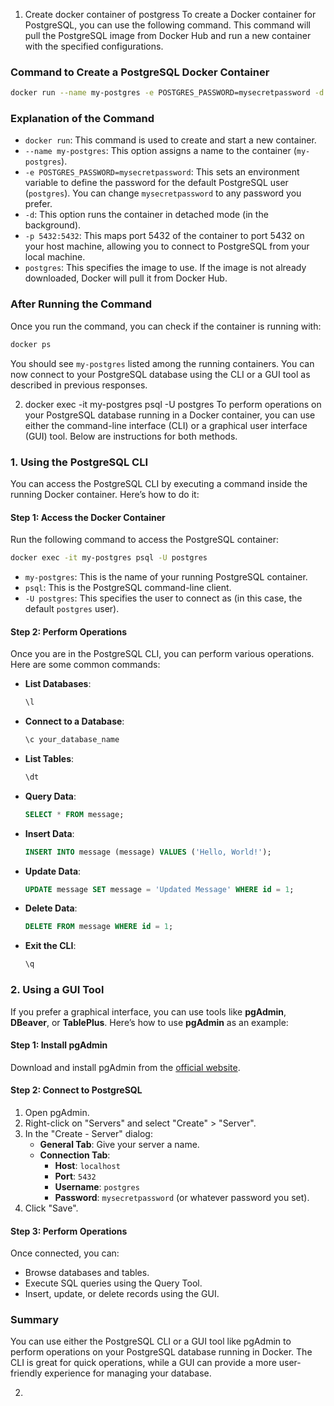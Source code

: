 1. Create docker container of postgress 
To create a Docker container for PostgreSQL, you can use the following command. This command will pull the PostgreSQL image from Docker Hub and run a new container with the specified configurations.

### Command to Create a PostgreSQL Docker Container

```bash
docker run --name my-postgres -e POSTGRES_PASSWORD=mysecretpassword -d -p 5432:5432 postgres
```

### Explanation of the Command
- `docker run`: This command is used to create and start a new container.
- `--name my-postgres`: This option assigns a name to the container (`my-postgres`).
- `-e POSTGRES_PASSWORD=mysecretpassword`: This sets an environment variable to define the password for the default PostgreSQL user (`postgres`). You can change `mysecretpassword` to any password you prefer.
- `-d`: This option runs the container in detached mode (in the background).
- `-p 5432:5432`: This maps port 5432 of the container to port 5432 on your host machine, allowing you to connect to PostgreSQL from your local machine.
- `postgres`: This specifies the image to use. If the image is not already downloaded, Docker will pull it from Docker Hub.

### After Running the Command
Once you run the command, you can check if the container is running with:

```bash
docker ps
```

You should see `my-postgres` listed among the running containers. You can now connect to your PostgreSQL database using the CLI or a GUI tool as described in previous responses.

2. docker exec -it my-postgres psql -U postgres
To perform operations on your PostgreSQL database running in a Docker container, you can use either the command-line interface (CLI) or a graphical user interface (GUI) tool. Below are instructions for both methods.

### 1. Using the PostgreSQL CLI

You can access the PostgreSQL CLI by executing a command inside the running Docker container. Here’s how to do it:

#### Step 1: Access the Docker Container

Run the following command to access the PostgreSQL container:

```bash
docker exec -it my-postgres psql -U postgres
```

- `my-postgres`: This is the name of your running PostgreSQL container.
- `psql`: This is the PostgreSQL command-line client.
- `-U postgres`: This specifies the user to connect as (in this case, the default `postgres` user).

#### Step 2: Perform Operations

Once you are in the PostgreSQL CLI, you can perform various operations. Here are some common commands:

- **List Databases**:
  ```sql
  \l
  ```

- **Connect to a Database**:
  ```sql
  \c your_database_name
  ```

- **List Tables**:
  ```sql
  \dt
  ```

- **Query Data**:
  ```sql
  SELECT * FROM message;
  ```

- **Insert Data**:
  ```sql
  INSERT INTO message (message) VALUES ('Hello, World!');
  ```

- **Update Data**:
  ```sql
  UPDATE message SET message = 'Updated Message' WHERE id = 1;
  ```

- **Delete Data**:
  ```sql
  DELETE FROM message WHERE id = 1;
  ```

- **Exit the CLI**:
  ```sql
  \q
  ```

### 2. Using a GUI Tool

If you prefer a graphical interface, you can use tools like **pgAdmin**, **DBeaver**, or **TablePlus**. Here’s how to use **pgAdmin** as an example:

#### Step 1: Install pgAdmin

Download and install pgAdmin from the [official website](https://www.pgadmin.org/download/).

#### Step 2: Connect to PostgreSQL

1. Open pgAdmin.
2. Right-click on "Servers" and select "Create" > "Server".
3. In the "Create - Server" dialog:
   - **General Tab**: Give your server a name.
   - **Connection Tab**:
     - **Host**: `localhost`
     - **Port**: `5432`
     - **Username**: `postgres`
     - **Password**: `mysecretpassword` (or whatever password you set).
4. Click "Save".

#### Step 3: Perform Operations

Once connected, you can:
- Browse databases and tables.
- Execute SQL queries using the Query Tool.
- Insert, update, or delete records using the GUI.

### Summary

You can use either the PostgreSQL CLI or a GUI tool like pgAdmin to perform operations on your PostgreSQL database running in Docker. The CLI is great for quick operations, while a GUI can provide a more user-friendly experience for managing your database.

2. 
